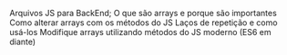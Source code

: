 Arquivos JS para BackEnd;
O que são arrays e porque são importantes
Como alterar arrays com os métodos do JS
Laços de repetição e como usá-los
Modifique arrays utilizando métodos do JS moderno (ES6 em diante)
